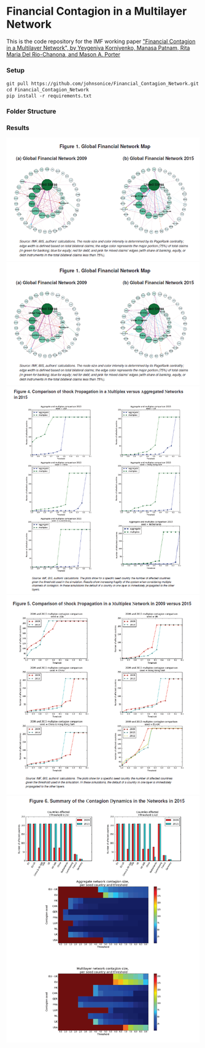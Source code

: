 # Financial Contagion in a Multilayer Network
This is the code repository for the IMF working paper ["Financial Contagion in a Multilayer Network", by Yevgeniya Korniyenko, Manasa Patnam, Rita Maria Del Rio-Chanona, and Mason A. Porter](https://www.imf.org/en/Publications/WP/Issues/2018/05/15/Evolution-of-the-Global-Financial-Network-and-Contagion-A-New-Approach-45825)


### Setup 
```
git pull https://github.com/johnsonice/Financial_Contagion_Network.git
cd Financial_Contagion_Network
pip install -r requirements.txt
```

### Folder Structure

### Results
![alt text](./src/figure1.PNG)
![alt text](./src/figure1.PNG)
![alt text](./src/figure4.PNG)
![alt text](./src/figure5.PNG)
![alt text](./src/figure6.PNG)
